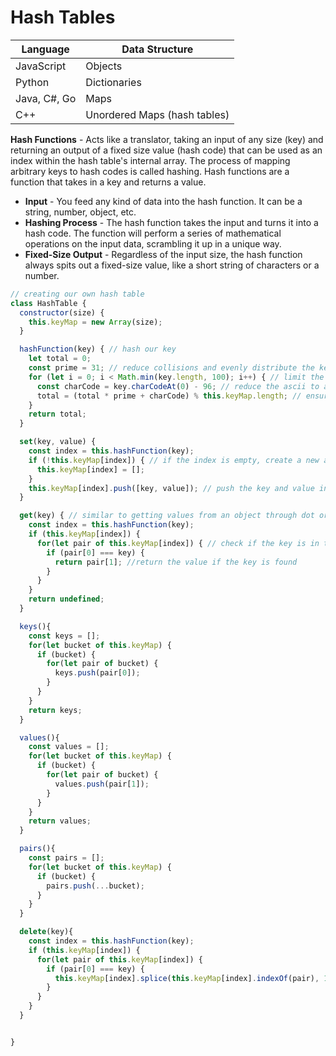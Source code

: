 # Hash Tables
| Language | Data Structure |
| -------- | -------------- |
JavaScript | Objects |
Python | Dictionaries |
Java, C#, Go | Maps |
C++ | Unordered Maps (hash tables) |

**Hash Functions** - Acts like a translator, taking an input of any size (key) and returning an output of a fixed size value (hash code) that can be used as an index within the hash table's internal array. The process of mapping arbitrary keys to hash codes is called hashing. Hash functions are a function that takes in a key and returns a value.

* **Input** - You feed any kind of data into the hash function. It can be a string, number, object, etc.
* **Hashing Process** - The hash function takes the input and turns it into a hash code. The function will perform a series of mathematical operations on the input data, scrambling it up in a unique way.
* **Fixed-Size Output** - Regardless of the input size, the hash function always spits out a fixed-size value, like a short string of characters or a number. 

```js
// creating our own hash table
class HashTable {
  constructor(size) {
    this.keyMap = new Array(size);
  }

  hashFunction(key) { // hash our key
    let total = 0;
    const prime = 31; // reduce collisions and evenly distribute the keys
    for (let i = 0; i < Math.min(key.length, 100); i++) { // limit the key length to 100 characters to prevent excessive memory usage for longer keys. 
      const charCode = key.charCodeAt(0) - 96; // reduce the ascii to a smaller range of alphabets
      total = (total * prime + charCode) % this.keyMap.length; // ensure the hash is within the bounds of the array. 
    }
    return total;
  }

  set(key, value) {
    const index = this.hashFunction(key);
    if (!this.keyMap[index]) { // if the index is empty, create a new array
      this.keyMap[index] = [];
    }
    this.keyMap[index].push([key, value]); // push the key and value into the array
  }

  get(key) { // similar to getting values from an object through dot or bracket notation
    const index = this.hashFunction(key);
    if (this.keyMap[index]) {
      for(let pair of this.keyMap[index]) { // check if the key is in the array
        if (pair[0] === key) { 
          return pair[1]; //return the value if the key is found
        }
      }
    }
    return undefined;
  }

  keys(){
    const keys = [];
    for(let bucket of this.keyMap) {
      if (bucket) {
        for(let pair of bucket) {
          keys.push(pair[0]);
        }
      }
    }
    return keys;
  }

  values(){
    const values = [];
    for(let bucket of this.keyMap) {
      if (bucket) {
        for(let pair of bucket) {
          values.push(pair[1]);
        }
      }
    }
    return values;
  }

  pairs(){
    const pairs = [];
    for(let bucket of this.keyMap) {
      if (bucket) {
        pairs.push(...bucket);
      }
    }
  }

  delete(key){
    const index = this.hashFunction(key);
    if (this.keyMap[index]) {
      for(let pair of this.keyMap[index]) {
        if (pair[0] === key) {
          this.keyMap[index].splice(this.keyMap[index].indexOf(pair), 1);
        }
      }
    }
  }


}
```
